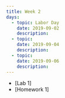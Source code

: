 ```yaml
---
title: Week 2
days:
  - topic: Labor Day
    date: 2019-09-02
    description: 
  - topic:
    date: 2019-09-04
    description: 
  - topic: 
    date: 2019-09-06
    description: 
---
```


- [Lab 1]
- [Homework 1]
